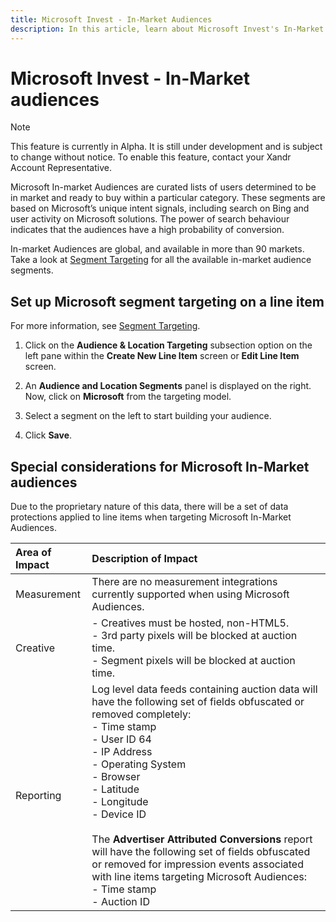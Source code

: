 ```yaml
---
title: Microsoft Invest - In-Market Audiences
description: In this article, learn about Microsoft Invest's In-Market audiences, which consist of curated groups of users actively thinking about buying in a specific category. 
---
```


# Microsoft Invest - In-Market audiences

> [!NOTE]
> This feature is currently in Alpha. It is still under development and is subject to change without notice. To enable this feature, contact your Xandr Account Representative.

Microsoft In-market Audiences are curated lists of users determined to be in market and ready to buy within a particular category. These
segments are based on Microsoft’s unique intent signals, including search on Bing and user activity on Microsoft solutions. The power of
search behaviour indicates that the audiences have a high probability of conversion.

In-market Audiences are global, and available in more than 90 markets. Take a look at [Segment Targeting](https://download.microsoft.com/download/6/f/7/6f755603-e9af-4148-9e52-02e1fb7262b0/Xandr/In-Market-Audiences-segment-list-for-Invest.xlsx) for all the available in-market audience segments.

## Set up Microsoft segment targeting on a line item

For more information, see [Segment Targeting](segment-targeting.md).

1. Click on the **Audience & Location Targeting** subsection option on the left pane within the **Create New Line Item** screen or **Edit Line Item** screen.

1. An **Audience and Location Segments** panel is displayed on the right. Now, click on **Microsoft** from the targeting model.

1. Select a segment on the left to start building your audience.

1. Click **Save**.

## Special considerations for Microsoft In-Market audiences

Due to the proprietary nature of this data, there will be a set of data protections applied to line items when targeting Microsoft In-Market Audiences.

| Area of Impact | Description of Impact |
|:---|:---|
| Measurement | There are no measurement integrations currently supported when using Microsoft Audiences. |
| Creative | - Creatives must be hosted, non-HTML5. <br> - 3rd party pixels will be blocked at auction time. <br> - Segment pixels will be blocked at auction time. |
| Reporting | Log level data feeds containing auction data will have the following set of fields obfuscated or removed completely:<br> - Time stamp<br> - User ID 64<br> - IP Address<br> - Operating System<br> - Browser<br> - Latitude<br> - Longitude<br> - Device ID<br><br> The **Advertiser Attributed Conversions** report will have the following set of fields obfuscated or removed for impression events associated with line items targeting Microsoft Audiences:<br> - Time stamp<br> - Auction ID |
